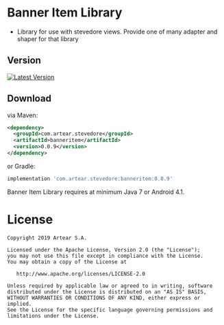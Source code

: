 # Banner Item Library

- Library for use with stevedore views. Provide one of many adapter and shaper for that library


Version 
--------

[![Latest Version](https://api.bintray.com/packages/artearmobile/Android/Banner-Item/images/download.svg)](https://bintray.com/artearmobile/Android/Banner-Item/_latestVersion)


Download
--------
via Maven:
```xml
<dependency>
  <groupId>com.artear.stevedore</groupId>
  <artifactId>banneritem</artifactId>
  <version>0.0.9</version>
</dependency>
```
or Gradle:
```groovy
implementation 'com.artear.stevedore:banneritem:0.0.9'
```
Banner Item Library requires at minimum Java 7 or Android 4.1.

License
=======

    Copyright 2019 Artear S.A.

    Licensed under the Apache License, Version 2.0 (the "License");
    you may not use this file except in compliance with the License.
    You may obtain a copy of the License at

       http://www.apache.org/licenses/LICENSE-2.0

    Unless required by applicable law or agreed to in writing, software
    distributed under the License is distributed on an "AS IS" BASIS,
    WITHOUT WARRANTIES OR CONDITIONS OF ANY KIND, either express or implied.
    See the License for the specific language governing permissions and
    limitations under the License.
